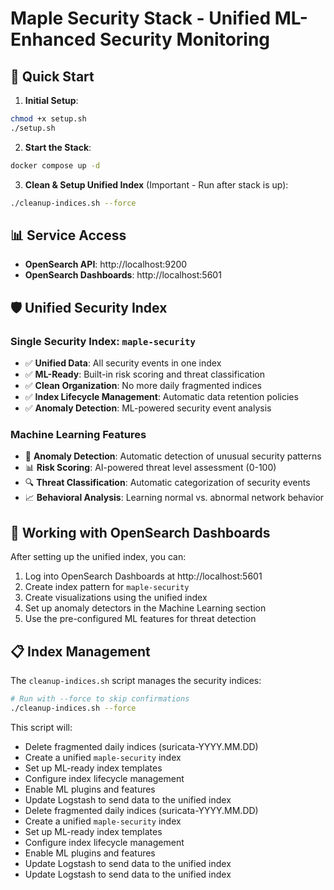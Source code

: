 # Maple Security Stack - Unified ML-Enhanced Security Monitoring

## 🚀 Quick Start

1. **Initial Setup**:
```bash
chmod +x setup.sh
./setup.sh
```

2. **Start the Stack**:
```bash
docker compose up -d
```

3. **Clean & Setup Unified Index** (Important - Run after stack is up):
```bash
./cleanup-indices.sh --force
```

## 📊 Service Access

- **OpenSearch API**: http://localhost:9200
- **OpenSearch Dashboards**: http://localhost:5601

## 🛡️ Unified Security Index

### **Single Security Index: `maple-security`**
- ✅ **Unified Data**: All security events in one index
- ✅ **ML-Ready**: Built-in risk scoring and threat classification  
- ✅ **Clean Organization**: No more daily fragmented indices
- ✅ **Index Lifecycle Management**: Automatic data retention policies
- ✅ **Anomaly Detection**: ML-powered security event analysis

### **Machine Learning Features**
- 🤖 **Anomaly Detection**: Automatic detection of unusual security patterns
- 📊 **Risk Scoring**: AI-powered threat level assessment (0-100)
- 🔍 **Threat Classification**: Automatic categorization of security events
- 📈 **Behavioral Analysis**: Learning normal vs. abnormal network behavior

## 🔧 Working with OpenSearch Dashboards

After setting up the unified index, you can:

1. Log into OpenSearch Dashboards at http://localhost:5601
2. Create index pattern for `maple-security`
3. Create visualizations using the unified index
4. Set up anomaly detectors in the Machine Learning section
5. Use the pre-configured ML features for threat detection

## 📋 Index Management

The `cleanup-indices.sh` script manages the security indices:

```bash
# Run with --force to skip confirmations
./cleanup-indices.sh --force
```

This script will:
- Delete fragmented daily indices (suricata-YYYY.MM.DD)
- Create a unified `maple-security` index
- Set up ML-ready index templates
- Configure index lifecycle management
- Enable ML plugins and features
- Update Logstash to send data to the unified index
- Delete fragmented daily indices (suricata-YYYY.MM.DD)
- Create a unified `maple-security` index
- Set up ML-ready index templates
- Configure index lifecycle management
- Enable ML plugins and features
- Update Logstash to send data to the unified index
- Update Logstash to send data to the unified index
